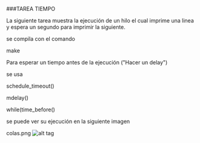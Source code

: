 ###TAREA TIEMPO

La siguiente tarea muestra la ejecución de un hilo
el cual imprime una linea y espera un segundo para 
imprimir la siguiente.

se compila con el comando

make

Para esperar un tiempo antes de la ejecución ("Hacer un delay")

se usa

schedule_timeout()

mdelay()

while(time_before()

se puede ver su ejecución en  la siguiente imagen

colas.png
![alt tag](https://github.com/MauricioQJ25/diplo-ks/blob/timerkernelmau/03-timers/MauricioQJ25/tareacolas.png)

